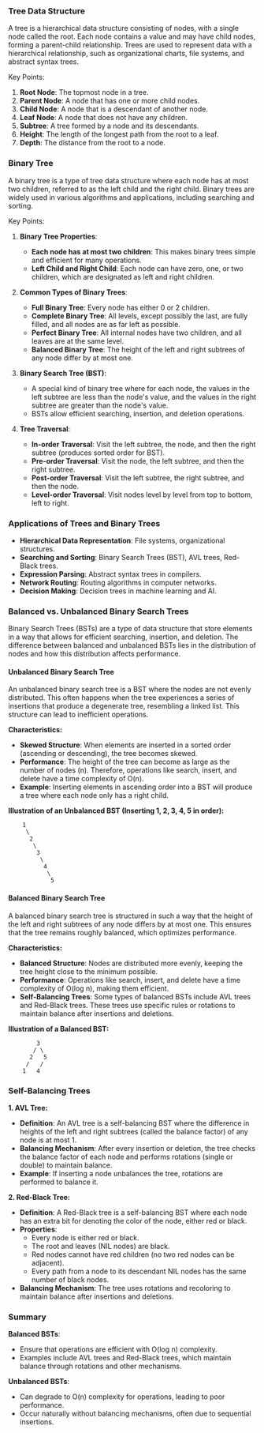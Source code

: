 ### Tree Data Structure

A tree is a hierarchical data structure consisting of nodes, with a single node called the root. Each node contains a value and may have child nodes, forming a parent-child relationship. Trees are used to represent data with a hierarchical relationship, such as organizational charts, file systems, and abstract syntax trees.

Key Points:

1. **Root Node**: The topmost node in a tree.
2. **Parent Node**: A node that has one or more child nodes.
3. **Child Node**: A node that is a descendant of another node.
4. **Leaf Node**: A node that does not have any children.
5. **Subtree**: A tree formed by a node and its descendants.
6. **Height**: The length of the longest path from the root to a leaf.
7. **Depth**: The distance from the root to a node.

### Binary Tree

A binary tree is a type of tree data structure where each node has at most two children, referred to as the left child and the right child. Binary trees are widely used in various algorithms and applications, including searching and sorting.

Key Points:

1. **Binary Tree Properties**:

   - **Each node has at most two children**: This makes binary trees simple and efficient for many operations.
   - **Left Child and Right Child**: Each node can have zero, one, or two children, which are designated as left and right children.

2. **Common Types of Binary Trees**:

   - **Full Binary Tree**: Every node has either 0 or 2 children.
   - **Complete Binary Tree**: All levels, except possibly the last, are fully filled, and all nodes are as far left as possible.
   - **Perfect Binary Tree**: All internal nodes have two children, and all leaves are at the same level.
   - **Balanced Binary Tree**: The height of the left and right subtrees of any node differ by at most one.

3. **Binary Search Tree (BST)**:

   - A special kind of binary tree where for each node, the values in the left subtree are less than the node's value, and the values in the right subtree are greater than the node's value.
   - BSTs allow efficient searching, insertion, and deletion operations.

4. **Tree Traversal**:
   - **In-order Traversal**: Visit the left subtree, the node, and then the right subtree (produces sorted order for BST).
   - **Pre-order Traversal**: Visit the node, the left subtree, and then the right subtree.
   - **Post-order Traversal**: Visit the left subtree, the right subtree, and then the node.
   - **Level-order Traversal**: Visit nodes level by level from top to bottom, left to right.

### Applications of Trees and Binary Trees

- **Hierarchical Data Representation**: File systems, organizational structures.
- **Searching and Sorting**: Binary Search Trees (BST), AVL trees, Red-Black trees.
- **Expression Parsing**: Abstract syntax trees in compilers.
- **Network Routing**: Routing algorithms in computer networks.
- **Decision Making**: Decision trees in machine learning and AI.

### Balanced vs. Unbalanced Binary Search Trees

Binary Search Trees (BSTs) are a type of data structure that store elements in a way that allows for efficient searching, insertion, and deletion. The difference between balanced and unbalanced BSTs lies in the distribution of nodes and how this distribution affects performance.

#### Unbalanced Binary Search Tree

An unbalanced binary search tree is a BST where the nodes are not evenly distributed. This often happens when the tree experiences a series of insertions that produce a degenerate tree, resembling a linked list. This structure can lead to inefficient operations.

**Characteristics:**

- **Skewed Structure**: When elements are inserted in a sorted order (ascending or descending), the tree becomes skewed.
- **Performance**: The height of the tree can become as large as the number of nodes (n). Therefore, operations like search, insert, and delete have a time complexity of O(n).
- **Example**: Inserting elements in ascending order into a BST will produce a tree where each node only has a right child.

**Illustration of an Unbalanced BST (Inserting 1, 2, 3, 4, 5 in order):**

```
    1
     \
      2
       \
        3
         \
          4
           \
            5
```

#### Balanced Binary Search Tree

A balanced binary search tree is structured in such a way that the height of the left and right subtrees of any node differs by at most one. This ensures that the tree remains roughly balanced, which optimizes performance.

**Characteristics:**

- **Balanced Structure**: Nodes are distributed more evenly, keeping the tree height close to the minimum possible.
- **Performance**: Operations like search, insert, and delete have a time complexity of O(log n), making them efficient.
- **Self-Balancing Trees**: Some types of balanced BSTs include AVL trees and Red-Black trees. These trees use specific rules or rotations to maintain balance after insertions and deletions.

**Illustration of a Balanced BST:**

```
        3
       / \
      2   5
     /   /
    1   4
```

### Self-Balancing Trees

**1. AVL Tree:**

- **Definition**: An AVL tree is a self-balancing BST where the difference in heights of the left and right subtrees (called the balance factor) of any node is at most 1.
- **Balancing Mechanism**: After every insertion or deletion, the tree checks the balance factor of each node and performs rotations (single or double) to maintain balance.
- **Example**: If inserting a node unbalances the tree, rotations are performed to balance it.

**2. Red-Black Tree:**

- **Definition**: A Red-Black tree is a self-balancing BST where each node has an extra bit for denoting the color of the node, either red or black.
- **Properties**:
  - Every node is either red or black.
  - The root and leaves (NIL nodes) are black.
  - Red nodes cannot have red children (no two red nodes can be adjacent).
  - Every path from a node to its descendant NIL nodes has the same number of black nodes.
- **Balancing Mechanism**: The tree uses rotations and recoloring to maintain balance after insertions and deletions.

### Summary

**Balanced BSTs**:

- Ensure that operations are efficient with O(log n) complexity.
- Examples include AVL trees and Red-Black trees, which maintain balance through rotations and other mechanisms.

**Unbalanced BSTs**:

- Can degrade to O(n) complexity for operations, leading to poor performance.
- Occur naturally without balancing mechanisms, often due to sequential insertions.
